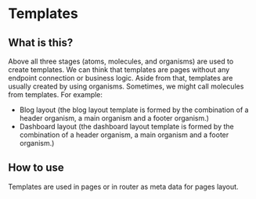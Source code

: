 # Templates

## What is this?

Above all three stages (atoms, molecules, and organisms) are used to create templates.
We can think that templates are pages without any endpoint connection or business logic.
Aside from that, templates are usually created by using organisms. Sometimes, we might call molecules from templates.
For example:

-   Blog layout (the blog layout template is formed by the combination of a header organism, a main organism and a footer organism.)
-   Dashboard layout (the dashboard layout template is formed by the combination of a header organism, a main organism and a footer organism.)

## How to use

Templates are used in pages or in router as meta data for pages layout.
